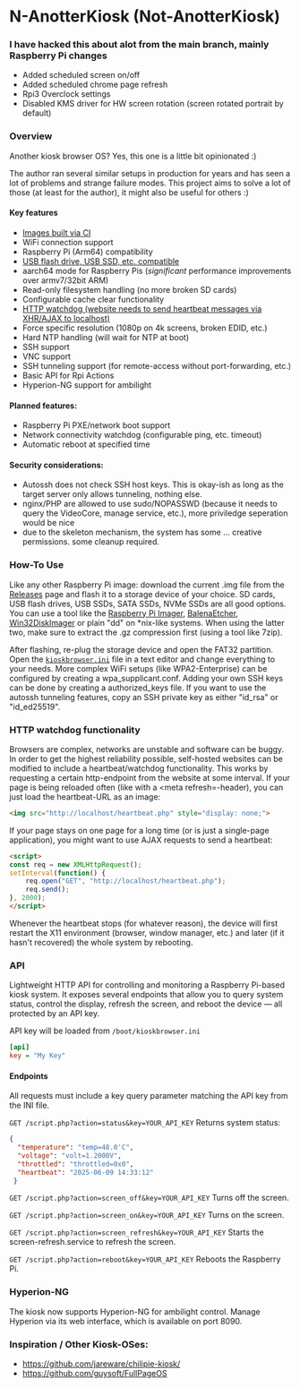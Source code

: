 N-AnotterKiosk (Not-AnotterKiosk)
=================================

### I have hacked this about alot from the main branch, mainly Raspberry Pi changes

- Added scheduled screen on/off
- Added scheduled chrome page refresh
- Rpi3 Overclock settings
- Disabled KMS driver for HW screen rotation (screen rotated portrait by default)

### Overview

Another kiosk browser OS? Yes, this one is a little bit opinionated :)

The author ran several similar setups in production for years and has seen a lot of problems and strange failure modes.
This project aims to solve a lot of those (at least for the author), it might also be useful for others :)

#### Key features

- [Images built via CI](https://github.com/Manawyrm/N-AnotterKiosk/blob/main/.github/workflows/main.yml)
- WiFi connection support
- Raspberry Pi (Arm64) compatibility
- [USB flash drive, USB SSD, etc. compatible](#how-to-use)
- aarch64 mode for Raspberry Pis (_significant_ performance improvements over armv7/32bit ARM)
- Read-only filesystem handling (no more broken SD cards)
- Configurable cache clear functionality
- [HTTP watchdog (website needs to send heartbeat messages via XHR/AJAX to localhost)](#http-watchdog-functionality)
- Force specific resolution (1080p on 4k screens, broken EDID, etc.)
- Hard NTP handling (will wait for NTP at boot)
- SSH support
- VNC support
- SSH tunneling support (for remote-access without port-forwarding, etc.)
- Basic API for Rpi Actions
- Hyperion-NG support for ambilight

#### Planned features:

- Raspberry Pi PXE/network boot support
- Network connectivity watchdog (configurable ping, etc. timeout)
- Automatic reboot at specified time

#### Security considerations:

- Autossh does not check SSH host keys. This is okay-ish as long as the target server only allows tunneling, nothing else.
- nginx/PHP are allowed to use sudo/NOPASSWD (because it needs to query the VideoCore, manage service, etc.), more priviledge seperation would be nice
- due to the skeleton mechanism, the system has some ... creative permissions. some cleanup required.

### How-To Use

Like any other Raspberry Pi image: download the current .img file from the [Releases](https://github.com/Manawyrm/N-AnotterKiosk/releases) page and flash it to a storage device of your choice.
SD cards, USB flash drives, USB SSDs, SATA SSDs, NVMe SSDs are all good options.
You can use a tool like the [Raspberry Pi Imager](https://www.raspberrypi.com/software/), [BalenaEtcher](https://etcher.balena.io/), [Win32DiskImager](https://sourceforge.net/projects/win32diskimager/) or plain "dd" on \*nix-like systems.
When using the latter two, make sure to extract the .gz compression first (using a tool like 7zip).

After flashing, re-plug the storage device and open the FAT32 partition.
Open the [`kioskbrowser.ini`](https://github.com/Manawyrm/N-AnotterKiosk/blob/main/kiosk_skeleton/boot/kioskbrowser.ini) file in a text editor and change everything to your needs.
More complex WiFi setups (like WPA2-Enterprise) can be configured by creating a wpa_supplicant.conf.
Adding your own SSH keys can be done by creating a authorized_keys file.
If you want to use the autossh tunneling features, copy an SSH private key as either "id_rsa" or "id_ed25519".

### HTTP watchdog functionality

Browsers are complex, networks are unstable and software can be buggy.
In order to get the highest reliability possible, self-hosted websites can be modified to include a heartbeat/watchdog functionality.
This works by requesting a certain http-endpoint from the website at some interval.
If your page is being reloaded often (like with a <meta refresh=-header), you can just load the heartbeat-URL as an image:

```html
<img src="http://localhost/heartbeat.php" style="display: none;">
```

If your page stays on one page for a long time (or is just a single-page application), you might want to use AJAX requests to send a heartbeat:

```html
<script>
const req = new XMLHttpRequest();
setInterval(function() {
	req.open("GET", "http://localhost/heartbeat.php");
	req.send();
}, 2000);
</script>
```

Whenever the heartbeat stops (for whatever reason), the device will first restart the X11 environment (browser, window manager, etc.) and later (if it hasn't recovered) the whole system by rebooting.

### API

Lightweight HTTP API for controlling and monitoring a Raspberry Pi-based kiosk system. It exposes several endpoints that allow you to query system status, control the display, refresh the screen, and reboot the device — all protected by an API key.

API key will be loaded from `/boot/kioskbrowser.ini`

```ini
[api]
key = "My Key"
```

#### Endpoints

All requests must include a key query parameter matching the API key from the INI file.

`GET /script.php?action=status&key=YOUR_API_KEY`
Returns system status:

```json
{
  "temperature": "temp=48.0'C",
  "voltage": "volt=1.2000V",
  "throttled": "throttled=0x0",
  "heartbeat": "2025-06-09 14:33:12"
 }
```

`GET /script.php?action=screen_off&key=YOUR_API_KEY`
Turns off the screen.

`GET /script.php?action=screen_on&key=YOUR_API_KEY`
Turns on the screen.

`GET /script.php?action=screen_refresh&key=YOUR_API_KEY`
Starts the screen-refresh.service to refresh the screen.

`GET /script.php?action=reboot&key=YOUR_API_KEY`
Reboots the Raspberry Pi.

### Hyperion-NG

The kiosk now supports Hyperion-NG for ambilight control.
Manage Hyperion via its web interface, which is available on port 8090.

### Inspiration / Other Kiosk-OSes:

- https://github.com/jareware/chilipie-kiosk/
- https://github.com/guysoft/FullPageOS
